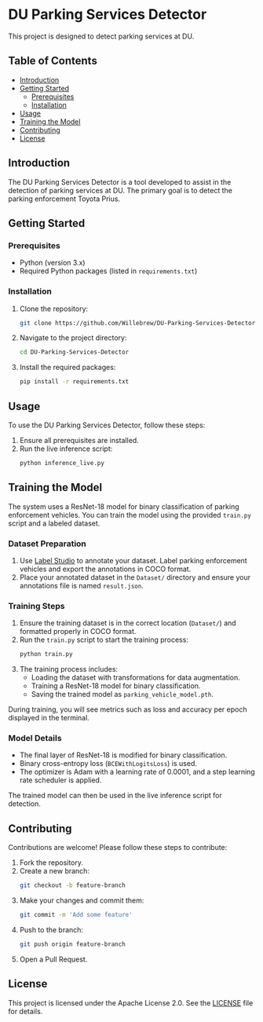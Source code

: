 # DU Parking Services Detector

This project is designed to detect parking services at DU.

## Table of Contents
- [Introduction](#introduction)
- [Getting Started](#getting-started)
  - [Prerequisites](#prerequisites)
  - [Installation](#installation)
- [Usage](#usage)
- [Training the Model](#training-the-model)
- [Contributing](#contributing)
- [License](#license)

## Introduction
The DU Parking Services Detector is a tool developed to assist in the detection of parking services at DU. The primary goal is to detect the parking enforcement Toyota Prius.

## Getting Started

### Prerequisites
- Python (version 3.x)
- Required Python packages (listed in `requirements.txt`)

### Installation
1. Clone the repository:
    ```sh
    git clone https://github.com/Willebrew/DU-Parking-Services-Detector.git
    ```
2. Navigate to the project directory:
    ```sh
    cd DU-Parking-Services-Detector
    ```
3. Install the required packages:
    ```sh
    pip install -r requirements.txt
    ```

## Usage
To use the DU Parking Services Detector, follow these steps:
1. Ensure all prerequisites are installed.
2. Run the live inference script:
    ```sh
    python inference_live.py
    ```

## Training the Model
The system uses a ResNet-18 model for binary classification of parking enforcement vehicles. You can train the model using the provided `train.py` script and a labeled dataset.

### Dataset Preparation
1. Use [Label Studio](https://labelstud.io/) to annotate your dataset. Label parking enforcement vehicles and export the annotations in COCO format.
2. Place your annotated dataset in the `Dataset/` directory and ensure your annotations file is named `result.json`.

### Training Steps
1. Ensure the training dataset is in the correct location (`Dataset/`) and formatted properly in COCO format.
2. Run the `train.py` script to start the training process:
    ```sh
    python train.py
    ```
3. The training process includes:
    - Loading the dataset with transformations for data augmentation.
    - Training a ResNet-18 model for binary classification.
    - Saving the trained model as `parking_vehicle_model.pth`.

During training, you will see metrics such as loss and accuracy per epoch displayed in the terminal.

### Model Details
- The final layer of ResNet-18 is modified for binary classification.
- Binary cross-entropy loss (`BCEWithLogitsLoss`) is used.
- The optimizer is Adam with a learning rate of 0.0001, and a step learning rate scheduler is applied.

The trained model can then be used in the live inference script for detection.

## Contributing
Contributions are welcome! Please follow these steps to contribute:
1. Fork the repository.
2. Create a new branch:
    ```sh
    git checkout -b feature-branch
    ```
3. Make your changes and commit them:
    ```sh
    git commit -m 'Add some feature'
    ```
4. Push to the branch:
    ```sh
    git push origin feature-branch
    ```
5. Open a Pull Request.

## License
This project is licensed under the Apache License 2.0. See the [LICENSE](LICENSE) file for details.
